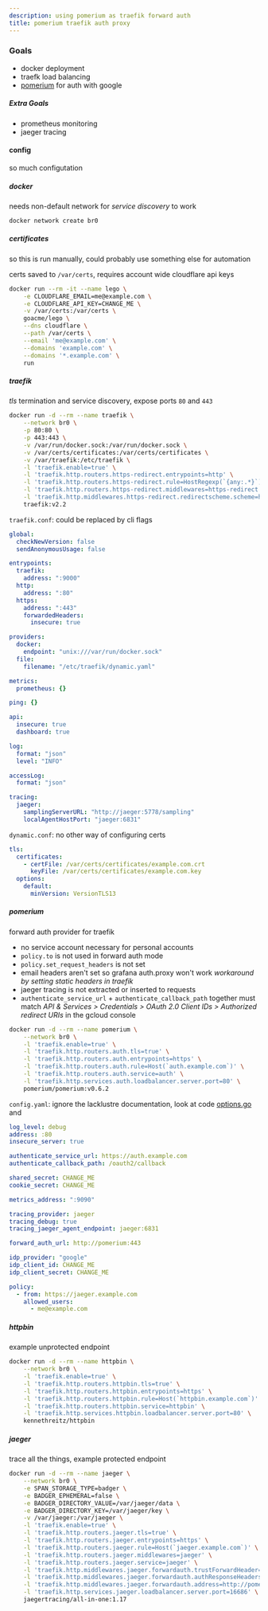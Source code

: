 ```yaml
---
description: using pomerium as traefik forward auth
title: pomerium traefik auth proxy
---
```


### Goals

- docker deployment
- traefk load balancing
- [pomerium](https://pomerium.io) for auth with google

##### _Extra_ Goals

- prometheus monitoring
- jaeger tracing

#### config

so much configutation

##### docker

needs non-default network for _service discovery_ to work

```bash
docker network create br0
```

##### certificates

so this is run manually,
could probably use something else for automation

certs saved to `/var/certs`, requires account wide cloudflare api keys

```bash
docker run --rm -it --name lego \
    -e CLOUDFLARE_EMAIL=me@example.com \
    -e CLOUDFLARE_API_KEY=CHANGE_ME \
    -v /var/certs:/var/certs \
    goacme/lego \
    --dns cloudflare \
    --path /var/certs \
    --email 'me@example.com' \
    --domains 'example.com' \
    --domains '*.example.com' \
    run
```

##### traefik

_tls_ termination and service discovery, expose ports `80` and `443`

```bash
docker run -d --rm --name traefik \
    --network br0 \
    -p 80:80 \
    -p 443:443 \
    -v /var/run/docker.sock:/var/run/docker.sock \
    -v /var/certs/certificates:/var/certs/certificates \
    -v /var/traefik:/etc/traefik \
    -l 'traefik.enable=true' \
    -l 'traefik.http.routers.https-redirect.entrypoints=http' \
    -l 'traefik.http.routers.https-redirect.rule=HostRegexp(`{any:.*}`)' \
    -l 'traefik.http.routers.https-redirect.middlewares=https-redirect' \
    -l 'traefik.http.middlewares.https-redirect.redirectscheme.scheme=https' \
    traefik:v2.2
```

`traefik.conf`: could be replaced by cli flags

```yaml
global:
  checkNewVersion: false
  sendAnonymousUsage: false

entrypoints:
  traefik:
    address: ":9000"
  http:
    address: ":80"
  https:
    address: ":443"
    forwardedHeaders:
      insecure: true

providers:
  docker:
    endpoint: "unix:///var/run/docker.sock"
  file:
    filename: "/etc/traefik/dynamic.yaml"

metrics:
  prometheus: {}

ping: {}

api:
  insecure: true
  dashboard: true

log:
  format: "json"
  level: "INFO"

accessLog:
  format: "json"

tracing:
  jaeger:
    samplingServerURL: "http://jaeger:5778/sampling"
    localAgentHostPort: "jaeger:6831"
```

`dynamic.conf`: no other way of configuring certs

```yaml
tls:
  certificates:
    - certFile: /var/certs/certificates/example.com.crt
      keyFile: /var/certs/certificates/example.com.key
  options:
    default:
      minVersion: VersionTLS13
```

##### pomerium

forward auth provider for traefik

- no service account necessary for personal accounts
- `policy.to` is not used in forward auth mode
- `policy.set_request_headers` is not set
- email headers aren't set so grafana auth.proxy won't work
  _workaround by setting static headers in traefik_
- jaeger tracing is not extracted or inserted to requests
- `authenticate_service_url` + `authenticate_callback_path` together must match
  _API & Services > Credentials > OAuth 2.0 Client IDs > Authorized redirect URIs_
  in the gcloud console

```bash
docker run -d --rm --name pomerium \
    --network br0 \
    -l 'traefik.enable=true' \
    -l 'traefik.http.routers.auth.tls=true' \
    -l 'traefik.http.routers.auth.entrypoints=https' \
    -l 'traefik.http.routers.auth.rule=Host(`auth.example.com`)' \
    -l 'traefik.http.routers.auth.service=auth' \
    -l 'traefik.http.services.auth.loadbalancer.server.port=80' \
    pomerium/pomerium:v0.6.2
```

`config.yaml`: ignore the lacklustre documentation, look at code
[options.go](https://github.com/pomerium/pomerium/blob/master/config/options.go)
and

```yaml
log_level: debug
address: :80
insecure_server: true

authenticate_service_url: https://auth.example.com
authenticate_callback_path: /oauth2/callback

shared_secret: CHANGE_ME
cookie_secret: CHANGE_ME

metrics_address: ":9090"

tracing_provider: jaeger
tracing_debug: true
tracing_jaeger_agent_endpoint: jaeger:6831

forward_auth_url: http://pomerium:443

idp_provider: "google"
idp_client_id: CHANGE_ME
idp_client_secret: CHANGE_ME

policy:
  - from: https://jaeger.example.com
    allowed_users:
      - me@example.com
```

##### httpbin

example unprotected endpoint

```bash
docker run -d --rm --name httpbin \
    --network br0 \
    -l 'traefik.enable=true' \
    -l 'traefik.http.routers.httpbin.tls=true' \
    -l 'traefik.http.routers.httpbin.entrypoints=https' \
    -l 'traefik.http.routers.httpbin.rule=Host(`httpbin.example.com`)' \
    -l 'traefik.http.routers.httpbin.service=httpbin' \
    -l 'traefik.http.services.httpbin.loadbalancer.server.port=80' \
    kennethreitz/httpbin
```

##### jaeger

trace all the things,
example protected endpoint

```bash
docker run -d --rm --name jaeger \
    --network br0 \
    -e SPAN_STORAGE_TYPE=badger \
    -e BADGER_EPHEMERAL=false \
    -e BADGER_DIRECTORY_VALUE=/var/jaeger/data \
    -e BADGER_DIRECTORY_KEY=/var/jaeger/key \
    -v /var/jaeger:/var/jaeger \
    -l 'traefik.enable=true' \
    -l 'traefik.http.routers.jaeger.tls=true' \
    -l 'traefik.http.routers.jaeger.entrypoints=https' \
    -l 'traefik.http.routers.jaeger.rule=Host(`jaeger.example.com`)' \
    -l 'traefik.http.routers.jaeger.middlewares=jaeger' \
    -l 'traefik.http.routers.jaeger.service=jaeger' \
    -l 'traefik.http.middlewares.jaeger.forwardauth.trustForwardHeader=true' \
    -l 'traefik.http.middlewares.jaeger.forwardauth.authResponseHeaders=x-pomerium-jwt-assertion' \
    -l 'traefik.http.middlewares.jaeger.forwardauth.address=http://pomerium:443/?uri=https://jaeger.example.com' \
    -l 'traefik.http.services.jaeger.loadbalancer.server.port=16686' \
    jaegertracing/all-in-one:1.17
```

